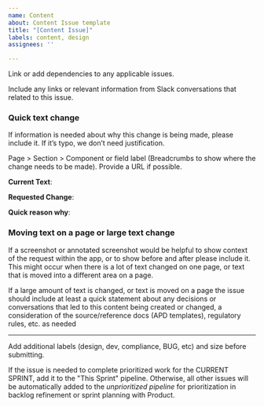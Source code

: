 ```yaml
---
name: Content
about: Content Issue template
title: "[Content Issue]"
labels: content, design
assignees: ''

---
```


Link or add dependencies to any applicable issues.

Include any links or relevant information from Slack conversations that related to this issue.

### Quick text change

If information is needed about why this change is being made, please include it. If it’s typo, we don’t need justification.

Page > Section > Component or field label (Breadcrumbs to show where the change needs to be made). Provide a URL if possible.

**Current Text**:

**Requested Change**:

**Quick reason why**:

### Moving text on a page or large text change

If a screenshot or annotated screenshot would be helpful to show context of the request within the app, or to show before and after please include it. This might occur when there is a lot of text changed on one page, or text that is moved into a different area on a page.

If a large amount of text is changed, or text is moved on a page the issue should include at least a quick statement about any decisions or conversations that led to this content being created or changed, a consideration of the source/reference docs (APD templates), regulatory rules, etc. as needed

---

Add additional labels (design, dev, compliance, BUG, etc) and size before submitting.

If the issue is needed to complete prioritized work for the CURRENT SPRINT, add it to the "This Sprint" pipeline. Otherwise, all other issues will be automatically added to the _unprioritized pipeline_ for prioritization in backlog refinement or sprint planning with Product.
